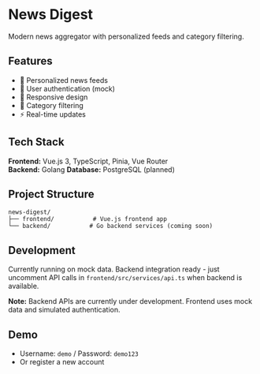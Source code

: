 # News Digest

Modern news aggregator with personalized feeds and category filtering.


## Features

- 📰 Personalized news feeds
- 🔐 User authentication (mock)
- 📱 Responsive design
- 🎯 Category filtering
- ⚡ Real-time updates

## Tech Stack

**Frontend:** Vue.js 3, TypeScript, Pinia, Vue Router  
**Backend:** Golang
**Database:** PostgreSQL (planned)

## Project Structure

```
news-digest/
├── frontend/           # Vue.js frontend app
└── backend/           # Go backend services (coming soon)
```

## Development

Currently running on mock data. Backend integration ready - just uncomment API calls in `frontend/src/services/api.ts` when backend is available.

**Note:** Backend APIs are currently under development. Frontend uses mock data and simulated authentication.

## Demo

- Username: `demo` / Password: `demo123`
- Or register a new account
